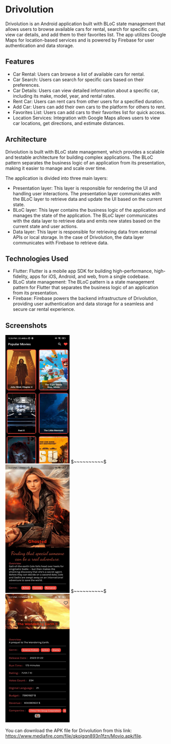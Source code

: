 # Drivolution

Drivolution is an Android application built with BLoC state management that allows users to browse available cars for rental, search for specific cars, view car details, and add them to their favorites list. The app utilizes Google Maps for location-based services and is powered by Firebase for user authentication and data storage.

## Features
- Car Rental: Users can browse a list of available cars for rental.
- Car Search: Users can search for specific cars based on their preferences.
- Car Details: Users can view detailed information about a specific car, including its make, model, year, and rental rates.
- Rent Car: Users can rent cars from other users for a specified duration.
- Add Car: Users can add their own cars to the platform for others to rent.
- Favorites List: Users can add cars to their favorites list for quick access.
- Location Services: Integration with Google Maps allows users to view car locations, get directions, and estimate distances.

## Architecture

Drivolution is built with BLoC state management, which provides a scalable and testable architecture for building complex applications. The BLoC pattern separates the business logic of an application from its presentation, making it easier to manage and scale over time.

The application is divided into three main layers:

- Presentation layer: This layer is responsible for rendering the UI and handling user interactions. The presentation layer communicates with the BLoC layer to retrieve data and update the UI based on the current state.
- BLoC layer: This layer contains the business logic of the application and manages the state of the application. The BLoC layer communicates with the data layer to retrieve data and emits new states based on the current state and user actions.
- Data layer: This layer is responsible for retrieving data from external APIs or local storage. In the case of Drivolution, the data layer communicates with Firebase to retrieve data.

## Technologies Used

- Flutter: Flutter is a mobile app SDK for building high-performance, high-fidelity, apps for iOS, Android, and web, from a single codebase.
- BLoC state management: The BLoC pattern is a state management pattern for Flutter that separates the business logic of an application from its presentation.
- Firebase: Firebase powers the backend infrastructure of Drivolution, providing user authentication and data storage for a seamless and secure car rental experience.

## Screenshots

<p float="left">
<img src="https://github.com/Hayan47/Hayan47/blob/main/movie1.jpg" width="200" height="400" />
  $~~~~~~~~~~$
<img src="https://github.com/Hayan47/Hayan47/blob/main/movie3.jpg" width="200" height="400" />
  $~~~~~~~~~~$
<img src="https://github.com/Hayan47/Hayan47/blob/main/movie2.jpg" width="200" height="400" />
</p>


You can download the APK file for Drivolution from this link: https://www.mediafire.com/file/qkoigqn893n1fzn/Movio.apk/file.
